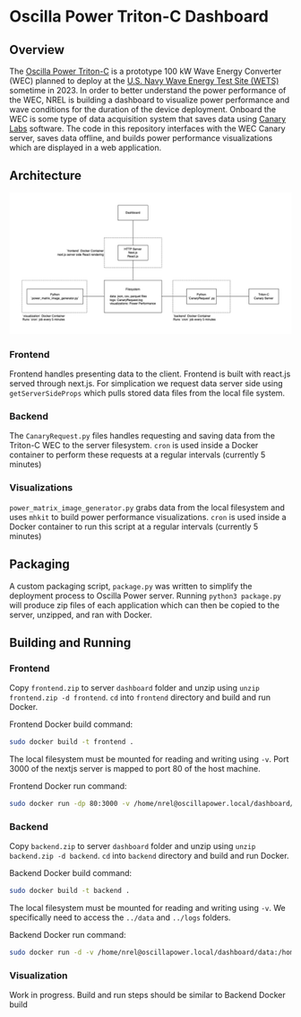 # Oscilla Power Triton-C Dashboard

## Overview

The [Oscilla Power Triton-C](https://www.oscillapower.com/triton-c) is a prototype 100 kW Wave Energy Converter (WEC) planned to deploy at the [U.S. Navy Wave Energy Test Site (WETS)](https://tethys.pnnl.gov/project-sites/us-navy-wave-energy-test-site-wets#:~:text=deploying%20at%20WETS.-,Location,'ahu%2C%20Hawai'i.) sometime in 2023. In order to better understand the power performance of the WEC, NREL is building a dashboard to visualize power performance and wave conditions for the duration of the device deployment. Onboard the WEC is some type of data acquisition system that saves data using [Canary Labs](https://www.canarylabs.com/) software. The code in this repository interfaces with the WEC Canary server, saves data offline, and builds power performance visualizations which are displayed in a web application.

## Architecture

![Dashboard Architecture](docs/img/architecture.png)

### Frontend

Frontend handles presenting data to the client. Frontend is built with react.js served through next.js. For simplication we request data server side using `getServerSideProps` which pulls stored data files from the local file system.

### Backend

The `CanaryRequest.py` files handles requesting and saving data from the Triton-C WEC to the server filesystem. `cron` is used inside a Docker container to perform these requests at a regular intervals (currently 5 minutes)

### Visualizations

`power_matrix_image_generator.py` grabs data from the local filesystem and uses `mhkit` to build power performance visualizations. `cron` is used inside a Docker container to run this script at a regular intervals (currently 5 minutes)

## Packaging

A custom packaging script, `package.py` was written to simplify the deployment process to Oscilla Power server. Running `python3 package.py` will produce zip files of each application which can then be copied to the server, unzipped, and ran with Docker.

## Building and Running

### Frontend

Copy `frontend.zip` to server `dashboard` folder and unzip using `unzip frontend.zip -d frontend`. `cd` into `frontend` directory and build and run Docker.

Frontend Docker build command:

```sh
sudo docker build -t frontend .
```

The local filesystem must be mounted for reading and writing using `-v`. Port 3000 of the nextjs server is mapped to port 80 of the host machine.

Frontend Docker run command:

```sh
sudo docker run -dp 80:3000 -v /home/nrel@oscillapower.local/dashboard/data:/home/nrel@oscillapower.local/dashboard/data frontend
```

### Backend

Copy `backend.zip` to server `dashboard` folder and unzip using `unzip backend.zip -d backend`. `cd` into `backend` directory and build and run Docker.

Backend Docker build command:

```sh
sudo docker build -t backend .
```

The local filesystem must be mounted for reading and writing using `-v`. We specifically need to access the `../data` and `../logs` folders.

Backend Docker run command:

```sh
sudo docker run -d -v /home/nrel@oscillapower.local/dashboard/data:/home/nrel@oscillapower.local/dashboard/data -v /home/nrel@oscillapower.local/dashboard/logs:/home/nrel@oscillapower.local/dashboard/logs -v /home/nrel@oscillapower.local/dashboard/frontend/public:/home/nrel@oscillapower.local/dashboard/frontend/public backend
```

### Visualization

Work in progress. Build and run steps should be similar to Backend Docker build
